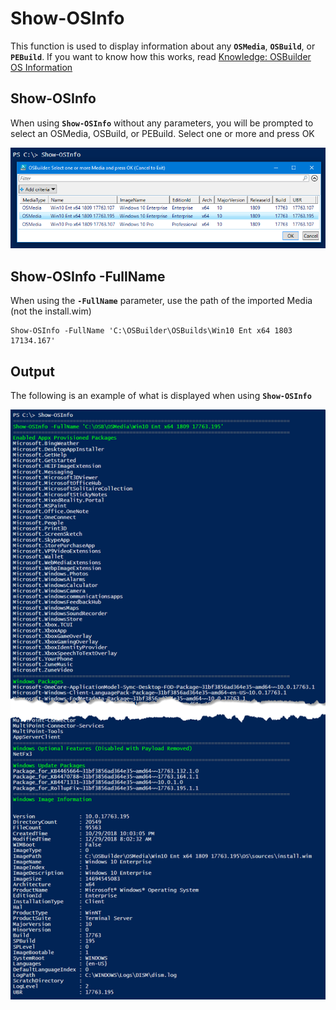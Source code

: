 # Show-OSInfo

This function is used to display information about any **`OSMedia`**, **`OSBuild`**, or **`PEBuild`**.  If you want to know how this works, read [Knowledge: OSBuilder OS Information](../../../knowledge/osbuilder-os-information.md)

## Show-OSInfo

When using **`Show-OSInfo`** without any parameters, you will be prompted to select an OSMedia, OSBuild, or PEBuild.  Select one or more and press OK

![](../../../../.gitbook/assets/2018-12-30_22-16-40.png)

## Show-OSInfo -FullName

When using the **`-FullName`** parameter, use the path of the imported Media \(not the install.wim\)

```text
Show-OSInfo -FullName 'C:\OSBuilder\OSBuilds\Win10 Ent x64 1803 17134.167'
```

## Output

The following is an example of what is displayed when using **`Show-OSInfo`**

![](../../../../.gitbook/assets/2018-12-30_22-20-34%20%282%29.png)

